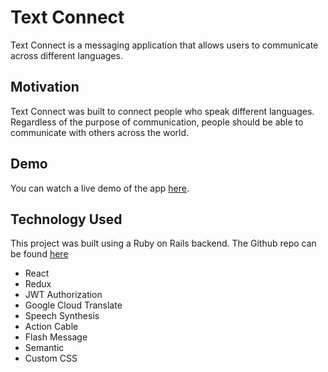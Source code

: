 # Text Connect

Text Connect is a messaging application that allows users to communicate across different languages.

## Motivation

Text Connect was built to connect people who speak different languages. Regardless of the purpose of communication, people should be able to communicate with others across the world.

## Demo
You can watch a live demo of the app [here]('https://www.youtube.com/watch?v=GezKCrnQ5iE').

## Technology Used
This project was built using a Ruby on Rails backend. The Github repo can be found [here]('https://github.com/danasevcik/textconnect-backend')
* React
* Redux
* JWT Authorization
* Google Cloud Translate
* Speech Synthesis
* Action Cable
* Flash Message
* Semantic
* Custom CSS
